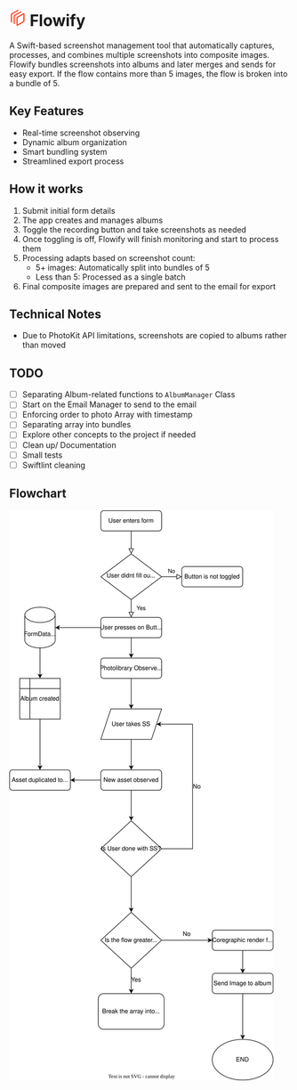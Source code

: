 # <img src="Flowify/Assets.xcassets/flowify.imageset/flowify.png" alt="Flowify" width="30" height="30"> Flowify

A Swift-based screenshot management tool that automatically captures, processes, and combines multiple screenshots into composite images. Flowify bundles screenshots into albums and later merges and sends for easy export. If the flow contains more than 5 images, the flow is broken into a bundle of 5.

## Key Features
- Real-time screenshot observing
- Dynamic album organization
- Smart bundling system
- Streamlined export process

## How it works
1. Submit initial form details
2. The app creates and manages albums
3. Toggle the recording button and take screenshots as needed
4. Once toggling is off, Flowify will finish monitoring and start to process them
5. Processing adapts based on screenshot count:
     - 5+ images: Automatically split into bundles of 5
     - Less than 5: Processed as a single batch
6. Final composite images are prepared and sent to the email for export

## Technical Notes
- Due to PhotoKit API limitations, screenshots are copied to albums rather than moved
  
## TODO
- [ ] Separating Album-related functions to `AlbumManager` Class
- [ ] Start on the Email Manager to send to the email
- [ ] Enforcing order to photo Array with timestamp
- [ ] Separating array into bundles
- [ ] Explore other concepts to the project if needed
- [ ] Clean up/ Documentation
- [ ] Small tests
- [ ] Swiftlint cleaning

## Flowchart

<img src="Flowify/Assets.xcassets/flowify-flowchart.imageset/flowify.svg" alt="Flowify">
